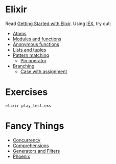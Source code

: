 # Elixir

Read [Getting Started with Elixir](http://elixir-lang.org/getting-started/introduction.html). 
Using [IEX](http://elixir-lang.org/getting-started/introduction.html#interactive-mode), try out:

- [Atoms](http://elixir-lang.org/getting-started/basic-types.html#atoms)
- [Modules and functions](http://elixir-lang.org/getting-started/modules.html#named-functions)
- [Anonymous functions](http://elixir-lang.org/getting-started/modules.html#function-capturing)
- [Lists and tuples](http://elixir-lang.org/getting-started/basic-types.html#linked-lists)
- [Pattern matching](http://elixir-lang.org/getting-started/pattern-matching.html#pattern-matching)
  - [Pin operator](http://elixir-lang.org/getting-started/pattern-matching.html#the-pin-operator)
- [Branching](http://elixir-lang.org/getting-started/case-cond-and-if.html)
  - [Case with assignment](http://elixir-lang.org/getting-started/case-cond-and-if.html#case)

# Exercises

```
elixir play_test.exs
```

# Fancy Things

- [Concurrency](http://elixir-lang.org/getting-started/processes.html)
- [Comprehensions](http://elixir-lang.org/getting-started/comprehensions.html)
- [Generators and Filters](http://elixir-lang.org/getting-started/comprehensions.html)
- [Phoenix](http://www.phoenixframework.org/)
